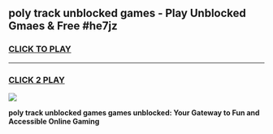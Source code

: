 
## poly track unblocked games - Play Unblocked Gmaes & Free #he7jz
<h3>
<a href="https://premium.freeplayer.one?title=poly_track_unblocked_games&ref=03M">CLICK TO PLAY</a></h3>
<hr>

<h3>
<a href="https://premium.freeplayer.one?title=poly_track_unblocked_games&ref=03M">CLICK 2 PLAY</a>
  
</h3>

<a href="https://premium.freeplayer.one?title=poly_track_unblocked_games&ref=03M"><img src="https://clearcache.store/games.png"></a>


**poly track unblocked games games unblocked: Your Gateway to Fun and Accessible Online Gaming**
